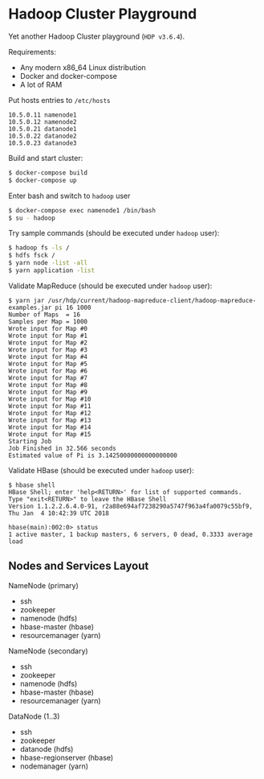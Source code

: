 # Hadoop Cluster Playground

Yet another Hadoop Cluster playground (`HDP v3.6.4`).

Requirements:
* Any modern x86_64 Linux distribution
* Docker and docker-compose
* A lot of RAM


Put hosts entries to `/etc/hosts`
```
10.5.0.11 namenode1
10.5.0.12 namenode2
10.5.0.21 datanode1
10.5.0.22 datanode2 
10.5.0.23 datanode3 
```

Build and start cluster:
```bash
$ docker-compose build
$ docker-compose up
```

Enter bash and switch to `hadoop` user
```bash
$ docker-compose exec namenode1 /bin/bash
$ su - hadoop
```

Try sample commands (should be executed under `hadoop` user):
```bash
$ hadoop fs -ls /
$ hdfs fsck /
$ yarn node -list -all
$ yarn application -list
```

Validate MapReduce (should be executed under `hadoop` user):
```
$ yarn jar /usr/hdp/current/hadoop-mapreduce-client/hadoop-mapreduce-examples.jar pi 16 1000
Number of Maps  = 16
Samples per Map = 1000
Wrote input for Map #0
Wrote input for Map #1
Wrote input for Map #2
Wrote input for Map #3
Wrote input for Map #4
Wrote input for Map #5
Wrote input for Map #6
Wrote input for Map #7
Wrote input for Map #8
Wrote input for Map #9
Wrote input for Map #10
Wrote input for Map #11
Wrote input for Map #12
Wrote input for Map #13
Wrote input for Map #14
Wrote input for Map #15
Starting Job
Job Finished in 32.566 seconds
Estimated value of Pi is 3.14250000000000000000
```

Validate HBase (should be executed under `hadoop` user):
```
$ hbase shell
HBase Shell; enter 'help<RETURN>' for list of supported commands.
Type "exit<RETURN>" to leave the HBase Shell
Version 1.1.2.2.6.4.0-91, r2a88e694af7238290a5747f963a4fa0079c55bf9, Thu Jan  4 10:42:39 UTC 2018
 
hbase(main):002:0> status
1 active master, 1 backup masters, 6 servers, 0 dead, 0.3333 average load
```

## Nodes and Services Layout

NameNode (primary)
* ssh
* zookeeper
* namenode (hdfs)
* hbase-master (hbase)
* resourcemanager (yarn)

NameNode (secondary)
* ssh
* zookeeper
* namenode (hdfs)
* hbase-master (hbase)
* resourcemanager (yarn)

DataNode (1..3)
* ssh
* zookeeper
* datanode (hdfs)
* hbase-regionserver (hbase)
* nodemanager (yarn)
